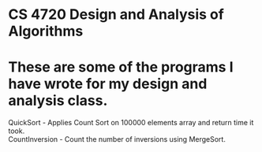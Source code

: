 # CS 4720 Design and Analysis of Algorithms 

<h1>These are some of the programs I have wrote for my design and analysis class.</h1>

QuickSort - Applies Count Sort on 100000 elements array and return time it took. <br/>
CountInversion - Count the number of inversions using MergeSort.
